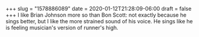 +++
slug = "1578886089"
date = 2020-01-12T21:28:09-06:00
draft = false
+++
I like Brian Johnson more so than Bon Scott: not exactly because he sings better, but I like the more strained sound of his voice. He sings like he is feeling musician's version of runner's high.